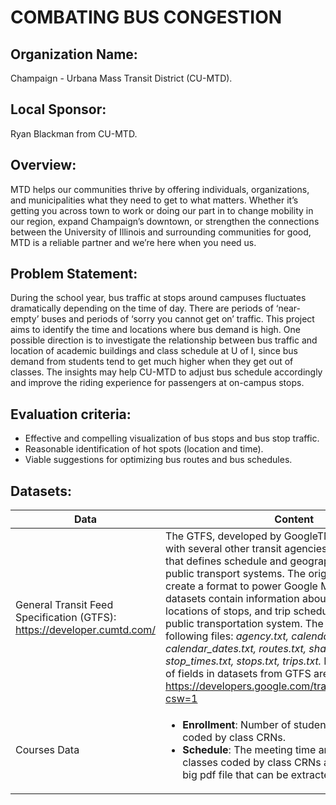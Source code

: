 # COMBATING BUS CONGESTION
## Organization Name: 
Champaign - Urbana Mass Transit District (CU-MTD).
 
## Local Sponsor: 
Ryan Blackman from CU-MTD.

## Overview:
MTD helps our communities thrive by offering individuals, organizations, and municipalities what they need to get to what matters. Whether it’s getting you across town to work or doing our part in to change mobility in our region, expand Champaign’s downtown, or strengthen the connections between the University of Illinois and surrounding communities for good, MTD is a reliable partner and we’re here when you need us. 

## Problem Statement: 
During the school year, bus traffic at stops around campuses fluctuates dramatically depending on the time of day. There are periods of ‘near-empty’ buses and periods of ‘sorry you cannot get on’ traffic. This project aims to identify the time and locations where bus demand is high. One possible direction is to investigate the relationship between bus traffic and location of academic buildings and class schedule at U of I, since bus demand from students tend to get much higher when they get out of classes. The insights may help CU-MTD to adjust bus schedule accordingly and improve the riding experience for passengers at on-campus stops.

## Evaluation criteria:
* Effective and compelling visualization of bus stops and bus stop traffic.
* Reasonable identification of hot spots (location and time).
* Viable suggestions for optimizing bus routes and bus schedules.
 
## Datasets:

|Data|Content|
|----|-------|
|General Transit Feed Specification (GTFS): https://developer.cumtd.com/|The GTFS, developed by GoogleTM , in conjunction with several other transit agencies, is an open format that defines schedule and geographic information for public transport systems. The original intention was to create a format to power Google MapsTM.The GTFS datasets contain information about bus routes, locations of stops, and trip schedule for CU-MTD public transportation system. The zip file contains the following files: *agency.txt, calendar.txt, calendar_dates.txt, routes.txt, shapes.txt, stop_times.txt, stops.txt, trips.txt.* Detailed definitions of fields in datasets from GTFS are available at https://developers.google.com/transit/gtfs/reference/?csw=1|
|Courses Data|<ul> <li>**Enrollment**: Number of students in all classes coded by class CRNs.</li> <li>**Schedule**: The meeting time and location for all classes coded by class CRNs are put together in a big pdf file that can be extracted into csv.</li> </ul>|




